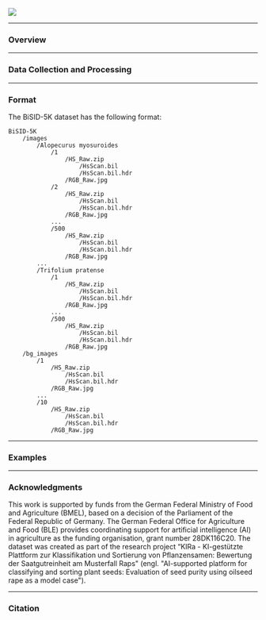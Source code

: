 ![](assets/images/dataset_overview.jpg)

---

### **Overview**

---

### **Data Collection and Processing**

---

### **Format**

The BiSID-5K dataset has the following format:

```
BiSID-5K
    /images
        /Alopecurus myosuroides
            /1
                /HS_Raw.zip
                    /HsScan.bil
                    /HsScan.bil.hdr
                /RGB_Raw.jpg
            /2
                /HS_Raw.zip
                    /HsScan.bil
                    /HsScan.bil.hdr
                /RGB_Raw.jpg
            ...
            /500
                /HS_Raw.zip
                    /HsScan.bil
                    /HsScan.bil.hdr
                /RGB_Raw.jpg
        ...
        /Trifolium pratense
            /1
                /HS_Raw.zip
                    /HsScan.bil
                    /HsScan.bil.hdr
                /RGB_Raw.jpg
            ...
            /500
                /HS_Raw.zip
                    /HsScan.bil
                    /HsScan.bil.hdr
                /RGB_Raw.jpg
    /bg_images
        /1
            /HS_Raw.zip
                /HsScan.bil
                /HsScan.bil.hdr
            /RGB_Raw.jpg
        ...
        /10
            /HS_Raw.zip
                /HsScan.bil
                /HsScan.bil.hdr
            /RGB_Raw.jpg
```

---

### **Examples**

---

### **Acknowledgments**

This work is supported by funds from the German Federal Ministry of Food and Agriculture (BMEL), based on a decision of the Parliament of the Federal Republic of Germany. The German Federal Office for Agriculture and Food (BLE) provides coordinating support for artificial intelligence (AI) in agriculture as the funding organisation, grant number 28DK116C20. The dataset was created as part of the research project “KIRa - KI-gestützte Plattform zur Klassifikation und Sortierung von Pflanzensamen: Bewertung der Saatgutreinheit am Musterfall Raps" (engl. "AI-supported platform for classifying and sorting plant seeds: Evaluation of seed purity using oilseed rape as a model case").

---

### **Citation**